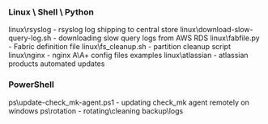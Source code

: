 ### Linux \ Shell \ Python
linux\rsyslog - rsyslog log shipping to central store
linux\download-slow-query-log.sh - downloading slow query logs from AWS RDS
linux\fabfile.py - Fabric definition file
linux\fs_cleanup.sh - partition cleanup script
linux\nginx - nginx A\A+ config files examples
linux\atlassian - atlassian products automated updates

### PowerShell
ps\update-check_mk-agent.ps1 - updating check_mk agent remotely on windows
ps\rotation - rotating\cleaning backup\logs